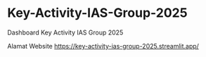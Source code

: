 # Key-Activity-IAS-Group-2025
Dashboard Key Activity IAS Group 2025

Alamat Website
https://key-activity-ias-group-2025.streamlit.app/

